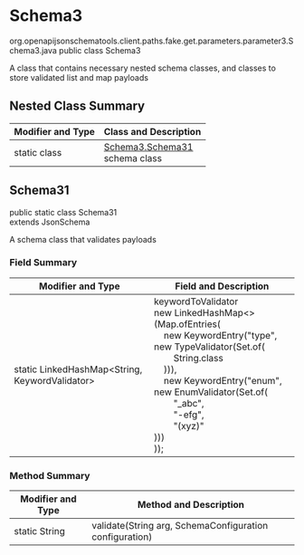 # Schema3
org.openapijsonschematools.client.paths.fake.get.parameters.parameter3.Schema3.java
public class Schema3

A class that contains necessary nested schema classes, and classes to store validated list and map payloads

## Nested Class Summary
| Modifier and Type | Class and Description |
| ----------------- | ---------------------- |
| static class | [Schema3.Schema31](#schema31)<br> schema class |

## Schema31
public static class Schema31<br>
extends JsonSchema

A schema class that validates payloads
### Field Summary
| Modifier and Type | Field and Description |
| ----------------- | ---------------------- |
| static LinkedHashMap<String, KeywordValidator> |keywordToValidator<br/>new LinkedHashMap<>(Map.ofEntries(<br/>&nbsp;&nbsp;&nbsp;&nbsp;new KeywordEntry("type", new TypeValidator(Set.of(<br/>&nbsp;&nbsp;&nbsp;&nbsp;&nbsp;&nbsp;&nbsp;&nbsp;String.class<br/>&nbsp;&nbsp;&nbsp;&nbsp;))),<br/>&nbsp;&nbsp;&nbsp;&nbsp;new KeywordEntry("enum", new EnumValidator(Set.of(<br>&nbsp;&nbsp;&nbsp;&nbsp;&nbsp;&nbsp;&nbsp;&nbsp;"_abc",<br>&nbsp;&nbsp;&nbsp;&nbsp;&nbsp;&nbsp;&nbsp;&nbsp;"-efg",<br>&nbsp;&nbsp;&nbsp;&nbsp;&nbsp;&nbsp;&nbsp;&nbsp;"(xyz)"<br>)))<br>)); |

### Method Summary
| Modifier and Type | Method and Description |
| ----------------- | ---------------------- |
| static String | validate(String arg, SchemaConfiguration configuration) |
